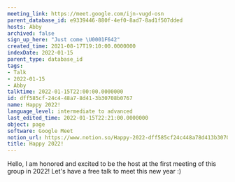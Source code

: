 ```yaml
---
meeting_link: https://meet.google.com/ijn-vugd-osn
parent_database_id: e9339446-880f-4ef0-8ad7-8ad1f507dded
hosts: Abby
archived: false
sign_up_here: "Just come \U0001F642"
created_time: 2021-08-17T19:10:00.0000000
indexDate: 2022-01-15
parent_type: database_id
tags:
- Talk
- 2022-01-15
- Abby
talktime: 2022-01-15T22:00:00.0000000
id: dff585cf-24c4-48a7-8d41-3b30708b0767
name: Happy 2022!
language_level: intermediate to advanced
last_edited_time: 2022-01-15T22:21:00.0000000
object: page
software: Google Meet
notion_url: https://www.notion.so/Happy-2022-dff585cf24c448a78d413b30708b0767
title: Happy 2022!
---
```


Hello, I am honored and excited to be the host at the first meeting of this group in 2022! Let's have a free talk to meet this new year :)





